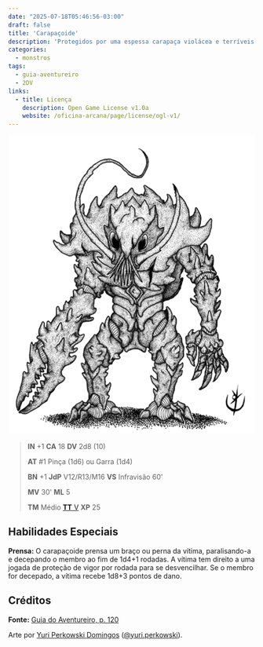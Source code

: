 ```yaml
---
date: "2025-07-18T05:46:56-03:00"
draft: false
title: 'Carapaçoide'
description: 'Protegidos por uma espessa carapaça violácea e terríveis pinças mutantes.'
categories:
  - monstros
tags:
  - guia-aventureiro
  - 2DV
links:
  - title: Licença
    description: Open Game License v1.0a
    website: /oficina-arcana/page/license/ogl-v1/
---
```


![Carapaçoide](carapacoide.png)

> **IN** +1 **CA** 18 **DV** 2d8 (10)
>
> **AT** #1 Pinça (1d6) ou Garra (1d4)
>
> **BN** +1 **JdP** V12/R13/M16 **VS** Infravisão 60'
>
> **MV** 30' **ML** 5
>
> **TM** Médio [**TT** V](/post/guia-do-aventureiro/tabela-tesouro/) **XP** 25

## Habilidades Especiais

**Prensa:** O carapaçoide prensa um braço ou perna da vítima,
paralisando-a e decepando o membro ao fim de 1d4+1 rodadas.
A vítima tem direito a uma jogada de proteção de vigor
por rodada para se desvencilhar. Se o membro for decepado,
a vítima recebe 1d8+3 pontos de dano.

## Créditos

**Fonte:** [Guia do Aventureiro, p. 120](https://www.arcanaprimaria.com/about-3)

Arte por [Yuri Perkowski Domingos](https://www.artstation.com/perkowski) ([@yuri.perkowski](https://www.instagram.com/yuri.perkowski/)).
